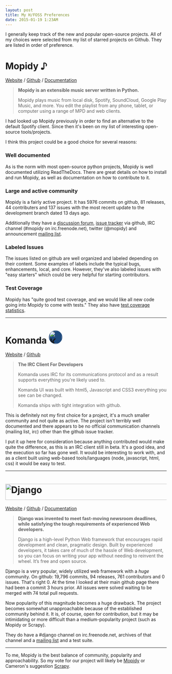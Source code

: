 ```yaml
---
layout: post
title: My H/FOSS Preferences
date: 2015-01-19 1:23AM
---
```


I generally keep track of the new and popular open-source projects. All of my choices were selected from my list of starred projects on Github. They are listed in order of preference.

# Mopidy ♪

[Website](https://www.mopidy.com/) / [Github](https://github.com/mopidy/mopidy) / [Documentation](https://docs.mopidy.com/)
> **Mopidy is an extensible music server written in Python.**
> 
> Mopidy plays music from local disk, Spotify, SoundCloud, Google Play Music, 
> and more. You edit the playlist from any phone, tablet, or computer using a 
> range of MPD and web clients.

I had looked up Mopidy previously in order to find an alternative to the default Spotify client. Since then it's been on my list of interesting open-source tools/projects. 

I think this project could be a good choice for several reasons:

### Well documented
As is the norm with most open-source python projects, Mopidy is well documented utilizing ReadTheDocs. There are great details on how to install and run Mopidy, as well as documentation on how to contribute to it. 

### Large and active community
Mopidy is a fairly active project. It has 5976 commits on github, 81 releases, 44 contributers and 137 issues with the most recent update to the development branch dated 13 days ago. 

Additionally they have a [discussion forum](https://discuss.mopidy.com/), [issue tracker](https://github.com/mopidy/mopidy/issues) via github, IRC channel (#mopidy on irc.freenode.net), twitter (@mopidy) and announcement [mailing list](https://groups.google.com/forum/?fromgroups=#!forum/mopidy). 

### Labeled Issues
The issues listed on github are well organized and labeled depending on their content. Some examples of labels include the typical bugs, enhancements, local, and core. However, they've also labeled issues with "easy starters" which could be very helpful for starting contributors. 

### Test Coverage
Mopidy has "quite good test coverage, and we would like all new code going into Mopidy to come with tests." They also have [test coverage statistics](https://coveralls.io/r/mopidy/mopidy).

---

# Komanda <img src="http://komanda.io/image/komanda-solid.png" alt="Komanda" height="40px" width="40px" style="background-color:#1F4B7F;border-radius:100%;border:1px #1F4B7F solid">

[Website](http://komanda.io/) / [Github](https://github.com/mephux/komanda)
> **The IRC Client For Developers**
> 
> Komanda uses IRC for its communications protocol and as a result supports everything you're likely used to.
> 
> Komanda UI was built with html5, Javascript and CSS3 everything you see can be changed. 
> 
> Komanda ships with tight integration with github. 

This is definitely not my first choice for a project, it's a much smaller community and not quite as active. The project isn't terribly well documented and there appears to be no official communication channels (mailing list, irc) other than the github issue tracker. 

I put it up here for consideration because anything contributed would make quite the difference, as this is an IRC client still in beta. It's a good idea, and the execution so far has gone well. It would be interesting to work with, and as a client built using web-based tools/languages (node, javascript, html, css) it would be easy to test. 

---

# <img src="https://www.djangoproject.com/s/img/logos/django-logo-positive.svg" alt="Django" height="50px" width="600px">

[Website](https://www.djangoproject.com/) / [Github](https://github.com/django/django) / [Documentation](https://docs.djangoproject.com/en/1.7/)

> **Django was invented to meet fast-moving newsroom deadlines, while satisfying the tough requirements of experienced Web developers.**
> 
> Django is a high-level Python Web framework that encourages rapid development and clean, pragmatic design. Built by experienced developers, it takes care of much of the hassle of Web development, so you can focus on writing your app without needing to reinvent the wheel. It’s free and open source. 

Django is a very popular, widely utilized web framework with a *huge* community. On github: 19,796 commits, 94 releases, 761 contributors and 0 issues. That's right 0. At the time I looked at their main github page there had been a commit 3 hours prior. All issues were solved waiting to be merged with 74 total pull requests.

Now popularity of this magnitude becomes a huge drawback. The project becomes somewhat unapproachable because of the established community behind it. It is, of course, open for contribution, but it may be intimidating or more difficult than a medium-popularity project (such as Mopidy or Scrapy). 

They do have a #django channel on irc.freenode.net, archives of that channel and a [mailing list](https://groups.google.com/group/django-users) and a test suite. 

---

To me, Mopidy is the best balance of community, popularity and approachability. So my vote for our project will likely be [Mopidy](https://www.mopidy.com/) or Cameron's suggestion [Scrapy](http://scrapy.org/). 